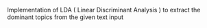 Implementation of LDA ( Linear Discriminant Analysis ) to extract the dominant topics from the given text input

